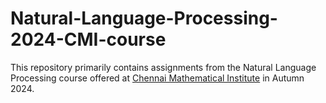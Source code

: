 # Natural-Language-Processing-2024-CMI-course

This repository primarily contains assignments from the Natural Language Processing course offered at [Chennai Mathematical Institute](https://www.cmi.ac.in/) in Autumn 2024. 
